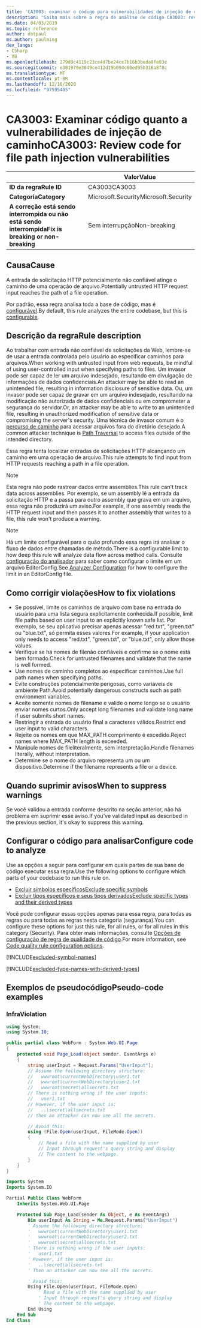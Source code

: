 ```yaml
---
title: 'CA3003: examinar o código para vulnerabilidades de injeção de caminho de arquivo (análise de código)'
description: 'Saiba mais sobre a regra de análise de código CA3003: revise o código para vulnerabilidades de injeção de caminho de arquivo'
ms.date: 04/03/2019
ms.topic: reference
author: dotpaul
ms.author: paulming
dev_langs:
- CSharp
- VB
ms.openlocfilehash: 279d9c4119c23ce4d7be24ce7b16b3beda8fe03e
ms.sourcegitcommit: e301979e3049ce412d19b094c60ed95b316a8f8c
ms.translationtype: MT
ms.contentlocale: pt-BR
ms.lasthandoff: 12/16/2020
ms.locfileid: "97595405"
---
```

# <a name="ca3003-review-code-for-file-path-injection-vulnerabilities"></a><span data-ttu-id="3f1fd-103">CA3003: Examinar código quanto a vulnerabilidades de injeção de caminho</span><span class="sxs-lookup"><span data-stu-id="3f1fd-103">CA3003: Review code for file path injection vulnerabilities</span></span>

| | <span data-ttu-id="3f1fd-104">Valor</span><span class="sxs-lookup"><span data-stu-id="3f1fd-104">Value</span></span> |
|-|-|
| <span data-ttu-id="3f1fd-105">**ID da regra**</span><span class="sxs-lookup"><span data-stu-id="3f1fd-105">**Rule ID**</span></span> |<span data-ttu-id="3f1fd-106">CA3003</span><span class="sxs-lookup"><span data-stu-id="3f1fd-106">CA3003</span></span>|
| <span data-ttu-id="3f1fd-107">**Categoria**</span><span class="sxs-lookup"><span data-stu-id="3f1fd-107">**Category**</span></span> |<span data-ttu-id="3f1fd-108">Microsoft.Security</span><span class="sxs-lookup"><span data-stu-id="3f1fd-108">Microsoft.Security</span></span>|
| <span data-ttu-id="3f1fd-109">**A correção está sendo interrompida ou não está sendo interrompida**</span><span class="sxs-lookup"><span data-stu-id="3f1fd-109">**Fix is breaking or non-breaking**</span></span> |<span data-ttu-id="3f1fd-110">Sem interrupção</span><span class="sxs-lookup"><span data-stu-id="3f1fd-110">Non-breaking</span></span>|

## <a name="cause"></a><span data-ttu-id="3f1fd-111">Causa</span><span class="sxs-lookup"><span data-stu-id="3f1fd-111">Cause</span></span>

<span data-ttu-id="3f1fd-112">A entrada de solicitação HTTP potencialmente não confiável atinge o caminho de uma operação de arquivo.</span><span class="sxs-lookup"><span data-stu-id="3f1fd-112">Potentially untrusted HTTP request input reaches the path of a file operation.</span></span>

<span data-ttu-id="3f1fd-113">Por padrão, essa regra analisa toda a base de código, mas é [configurável](#configure-code-to-analyze).</span><span class="sxs-lookup"><span data-stu-id="3f1fd-113">By default, this rule analyzes the entire codebase, but this is [configurable](#configure-code-to-analyze).</span></span>

## <a name="rule-description"></a><span data-ttu-id="3f1fd-114">Descrição da regra</span><span class="sxs-lookup"><span data-stu-id="3f1fd-114">Rule description</span></span>

<span data-ttu-id="3f1fd-115">Ao trabalhar com entrada não confiável de solicitações da Web, lembre-se de usar a entrada controlada pelo usuário ao especificar caminhos para arquivos.</span><span class="sxs-lookup"><span data-stu-id="3f1fd-115">When working with untrusted input from web requests, be mindful of using user-controlled input when specifying paths to files.</span></span> <span data-ttu-id="3f1fd-116">Um invasor pode ser capaz de ler um arquivo indesejado, resultando em divulgação de informações de dados confidenciais.</span><span class="sxs-lookup"><span data-stu-id="3f1fd-116">An attacker may be able to read an unintended file, resulting in information disclosure of sensitive data.</span></span> <span data-ttu-id="3f1fd-117">Ou, um invasor pode ser capaz de gravar em um arquivo indesejado, resultando na modificação não autorizada de dados confidenciais ou em comprometer a segurança do servidor.</span><span class="sxs-lookup"><span data-stu-id="3f1fd-117">Or, an attacker may be able to write to an unintended file, resulting in unauthorized modification of sensitive data or compromising the server's security.</span></span> <span data-ttu-id="3f1fd-118">Uma técnica de invasor comum é o [percurso de caminho](https://www.owasp.org/index.php/Path_Traversal) para acessar arquivos fora do diretório desejado.</span><span class="sxs-lookup"><span data-stu-id="3f1fd-118">A common attacker technique is [Path Traversal](https://www.owasp.org/index.php/Path_Traversal) to access files outside of the intended directory.</span></span>

<span data-ttu-id="3f1fd-119">Essa regra tenta localizar entradas de solicitações HTTP alcançando um caminho em uma operação de arquivo.</span><span class="sxs-lookup"><span data-stu-id="3f1fd-119">This rule attempts to find input from HTTP requests reaching a path in a file operation.</span></span>

> [!NOTE]
> <span data-ttu-id="3f1fd-120">Esta regra não pode rastrear dados entre assemblies.</span><span class="sxs-lookup"><span data-stu-id="3f1fd-120">This rule can't track data across assemblies.</span></span> <span data-ttu-id="3f1fd-121">Por exemplo, se um assembly lê a entrada da solicitação HTTP e a passa para outro assembly que grava em um arquivo, essa regra não produzirá um aviso.</span><span class="sxs-lookup"><span data-stu-id="3f1fd-121">For example, if one assembly reads the HTTP request input and then passes it to another assembly that writes to a file, this rule won't produce a warning.</span></span>

> [!NOTE]
> <span data-ttu-id="3f1fd-122">Há um limite configurável para o quão profundo essa regra irá analisar o fluxo de dados entre chamadas de método.</span><span class="sxs-lookup"><span data-stu-id="3f1fd-122">There is a configurable limit to how deep this rule will analyze data flow across method calls.</span></span> <span data-ttu-id="3f1fd-123">Consulte [configuração do analisador](https://github.com/dotnet/roslyn-analyzers/blob/master/docs/Analyzer%20Configuration.md#dataflow-analysis) para saber como configurar o limite em um arquivo EditorConfig.</span><span class="sxs-lookup"><span data-stu-id="3f1fd-123">See [Analyzer Configuration](https://github.com/dotnet/roslyn-analyzers/blob/master/docs/Analyzer%20Configuration.md#dataflow-analysis) for how to configure the limit in an EditorConfig file.</span></span>

## <a name="how-to-fix-violations"></a><span data-ttu-id="3f1fd-124">Como corrigir violações</span><span class="sxs-lookup"><span data-stu-id="3f1fd-124">How to fix violations</span></span>

- <span data-ttu-id="3f1fd-125">Se possível, limite os caminhos de arquivo com base na entrada do usuário para uma lista segura explicitamente conhecida.</span><span class="sxs-lookup"><span data-stu-id="3f1fd-125">If possible, limit file paths based on user input to an explicitly known safe list.</span></span>  <span data-ttu-id="3f1fd-126">Por exemplo, se seu aplicativo precisar apenas acessar "red.txt", "green.txt" ou "blue.txt", só permita esses valores.</span><span class="sxs-lookup"><span data-stu-id="3f1fd-126">For example, if your application only needs to access "red.txt", "green.txt", or "blue.txt", only allow those values.</span></span>
- <span data-ttu-id="3f1fd-127">Verifique se há nomes de filenão confiáveis e confirme se o nome está bem formado.</span><span class="sxs-lookup"><span data-stu-id="3f1fd-127">Check for untrusted filenames and validate that the name is well formed.</span></span>
- <span data-ttu-id="3f1fd-128">Use nomes de caminho completos ao especificar caminhos.</span><span class="sxs-lookup"><span data-stu-id="3f1fd-128">Use full path names when specifying paths.</span></span>
- <span data-ttu-id="3f1fd-129">Evite construções potencialmente perigosas, como variáveis de ambiente Path.</span><span class="sxs-lookup"><span data-stu-id="3f1fd-129">Avoid potentially dangerous constructs such as path environment variables.</span></span>
- <span data-ttu-id="3f1fd-130">Aceite somente nomes de filename e valide o nome longo se o usuário enviar nomes curtos.</span><span class="sxs-lookup"><span data-stu-id="3f1fd-130">Only accept long filenames and validate long name if user submits short names.</span></span>
- <span data-ttu-id="3f1fd-131">Restringir a entrada do usuário final a caracteres válidos.</span><span class="sxs-lookup"><span data-stu-id="3f1fd-131">Restrict end user input to valid characters.</span></span>
- <span data-ttu-id="3f1fd-132">Rejeite os nomes em que MAX_PATH comprimento é excedido.</span><span class="sxs-lookup"><span data-stu-id="3f1fd-132">Reject names where MAX_PATH length is exceeded.</span></span>
- <span data-ttu-id="3f1fd-133">Manipule nomes de fileliteralmente, sem interpretação.</span><span class="sxs-lookup"><span data-stu-id="3f1fd-133">Handle filenames literally, without interpretation.</span></span>
- <span data-ttu-id="3f1fd-134">Determine se o nome do arquivo representa um ou um dispositivo.</span><span class="sxs-lookup"><span data-stu-id="3f1fd-134">Determine if the filename represents a file or a device.</span></span>

## <a name="when-to-suppress-warnings"></a><span data-ttu-id="3f1fd-135">Quando suprimir avisos</span><span class="sxs-lookup"><span data-stu-id="3f1fd-135">When to suppress warnings</span></span>

<span data-ttu-id="3f1fd-136">Se você validou a entrada conforme descrito na seção anterior, não há problema em suprimir esse aviso.</span><span class="sxs-lookup"><span data-stu-id="3f1fd-136">If you've validated input as described in the previous section, it's okay to suppress this warning.</span></span>

## <a name="configure-code-to-analyze"></a><span data-ttu-id="3f1fd-137">Configurar o código para analisar</span><span class="sxs-lookup"><span data-stu-id="3f1fd-137">Configure code to analyze</span></span>

<span data-ttu-id="3f1fd-138">Use as opções a seguir para configurar em quais partes de sua base de código executar essa regra.</span><span class="sxs-lookup"><span data-stu-id="3f1fd-138">Use the following options to configure which parts of your codebase to run this rule on.</span></span>

- [<span data-ttu-id="3f1fd-139">Excluir símbolos específicos</span><span class="sxs-lookup"><span data-stu-id="3f1fd-139">Exclude specific symbols</span></span>](#exclude-specific-symbols)
- [<span data-ttu-id="3f1fd-140">Excluir tipos específicos e seus tipos derivados</span><span class="sxs-lookup"><span data-stu-id="3f1fd-140">Exclude specific types and their derived types</span></span>](#exclude-specific-types-and-their-derived-types)

<span data-ttu-id="3f1fd-141">Você pode configurar essas opções apenas para essa regra, para todas as regras ou para todas as regras nesta categoria (segurança).</span><span class="sxs-lookup"><span data-stu-id="3f1fd-141">You can configure these options for just this rule, for all rules, or for all rules in this category (Security).</span></span> <span data-ttu-id="3f1fd-142">Para obter mais informações, consulte [Opções de configuração de regra de qualidade de código](../code-quality-rule-options.md).</span><span class="sxs-lookup"><span data-stu-id="3f1fd-142">For more information, see [Code quality rule configuration options](../code-quality-rule-options.md).</span></span>

[!INCLUDE[excluded-symbol-names](~/includes/code-analysis/excluded-symbol-names.md)]

[!INCLUDE[excluded-type-names-with-derived-types](~/includes/code-analysis/excluded-type-names-with-derived-types.md)]

## <a name="pseudo-code-examples"></a><span data-ttu-id="3f1fd-143">Exemplos de pseudocódigo</span><span class="sxs-lookup"><span data-stu-id="3f1fd-143">Pseudo-code examples</span></span>

### <a name="violation"></a><span data-ttu-id="3f1fd-144">Infra</span><span class="sxs-lookup"><span data-stu-id="3f1fd-144">Violation</span></span>

```csharp
using System;
using System.IO;

public partial class WebForm : System.Web.UI.Page
{
    protected void Page_Load(object sender, EventArgs e)
    {
        string userInput = Request.Params["UserInput"];
        // Assume the following directory structure:
        //   wwwroot\currentWebDirectory\user1.txt
        //   wwwroot\currentWebDirectory\user2.txt
        //   wwwroot\secret\allsecrets.txt
        // There is nothing wrong if the user inputs:
        //   user1.txt
        // However, if the user input is:
        //   ..\secret\allsecrets.txt
        // Then an attacker can now see all the secrets.

        // Avoid this:
        using (File.Open(userInput, FileMode.Open))
        {
            // Read a file with the name supplied by user
            // Input through request's query string and display
            // The content to the webpage.
        }
    }
}
```

```vb
Imports System
Imports System.IO

Partial Public Class WebForm
    Inherits System.Web.UI.Page

    Protected Sub Page_Load(sender As Object, e As EventArgs)
        Dim userInput As String = Me.Request.Params("UserInput")
        ' Assume the following directory structure:
        '   wwwroot\currentWebDirectory\user1.txt
        '   wwwroot\currentWebDirectory\user2.txt
        '   wwwroot\secret\allsecrets.txt
        ' There is nothing wrong if the user inputs:
        '   user1.txt
        ' However, if the user input is:
        '   ..\secret\allsecrets.txt
        ' Then an attacker can now see all the secrets.

        ' Avoid this:
        Using File.Open(userInput, FileMode.Open)
            ' Read a file with the name supplied by user
            ' Input through request's query string and display
            ' The content to the webpage.
        End Using
    End Sub
End Class
```
